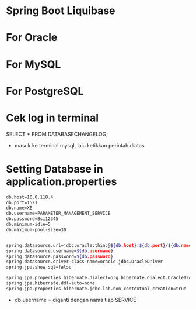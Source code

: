 # Spring Boot Liquibase

# For Oracle

<changeSet author="your_name" id="create-table-example" context="example">
    <createTable tableName="example_table">
        <column name="is_active" type="NUMBER(1)" defaultValueNumeric="1">
            <constraints nullable="false"/>
        </column>
    </createTable>
</changeSet>

# For MySQL

<changeSet author="your_name" id="create-table-example" context="example">
    <createTable tableName="example_table">
        <column name="is_active" type="TINYINT" defaultValueNumeric="1">
            <constraints nullable="false"/>
        </column>
    </createTable>
</changeSet>

# For PostgreSQL

<changeSet author="your_name" id="create-table-example" context="example">
    <createTable tableName="example_table">
        <column name="is_active" type="BOOLEAN"/>
    </createTable>
</changeSet>


# Cek log in terminal 

SELECT * FROM DATABASECHANGELOG;

- masuk ke terminal mysql, lalu ketikkan perintah diatas

# Setting Database in application.properties

```bash
db.host=10.0.118.4
db.port=1521
db.name=XE
db.username=PARAMETER_MANAGEMENT_SERVICE
db.password=Bsi12345
db.minimum-idle=5
db.maximum-pool-size=30


spring.datasource.url=jdbc:oracle:thin:@${db.host}:${db.port}/${db.name}
spring.datasource.username=${db.username}
spring.datasource.password=${db.password}
spring.datasource.driver-class-name=oracle.jdbc.OracleDriver
spring.jpa.show-sql=false

spring.jpa.properties.hibernate.dialect=org.hibernate.dialect.Oracle12cDialect
spring.jpa.hibernate.ddl-auto=none
spring.jpa.properties.hibernate.jdbc.lob.non_contextual_creation=true
```

- db.username = diganti dengan nama tiap SERVICE
